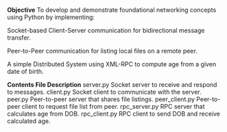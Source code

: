 
**Objective**
To develop and demonstrate foundational networking concepts using Python by implementing:

Socket-based Client-Server communication for bidirectional message transfer.

Peer-to-Peer communication for listing local files on a remote peer.

A simple Distributed System using XML-RPC to compute age from a given date of birth.

**Contents
File	Description**
server.py	Socket server to receive and respond to messages.
client.py	Socket client to communicate with the server.
peer.py	Peer-to-peer server that shares file listings.
peer_client.py	Peer-to-peer client to request file list from peer.
rpc_server.py	RPC server that calculates age from DOB.
rpc_client.py	RPC client to send DOB and receive calculated age.
